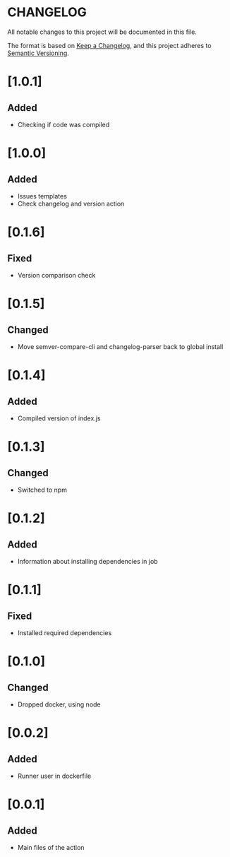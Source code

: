 # CHANGELOG

All notable changes to this project will be documented in this file.

The format is based on [Keep a Changelog](https://keepachangelog.com/en/1.0.0/),
and this project adheres to [Semantic Versioning](https://semver.org/spec/v2.0.0.html).

# [1.0.1]
## Added
* Checking if code was compiled

# [1.0.0]
## Added
* Issues templates
* Check changelog and version action

# [0.1.6]
## Fixed
* Version comparison check

# [0.1.5]
## Changed
* Move semver-compare-cli and changelog-parser back to global install

# [0.1.4]
## Added
* Compiled version of index.js

# [0.1.3]
## Changed
* Switched to npm

# [0.1.2]
## Added
* Information about installing dependencies in job

# [0.1.1]
## Fixed
* Installed required dependencies

# [0.1.0]
## Changed
* Dropped docker, using node

# [0.0.2]
## Added
* Runner user in dockerfile

# [0.0.1]
## Added
* Main files of the action